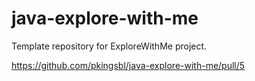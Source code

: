 # java-explore-with-me
Template repository for ExploreWithMe project.

https://github.com/pkingsbl/java-explore-with-me/pull/5